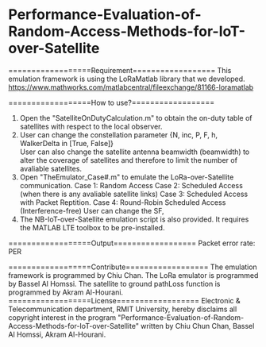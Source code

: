 # Performance-Evaluation-of-Random-Access-Methods-for-IoT-over-Satellite

==================Requirement==================
This emulation framework is using the LoRaMatlab library that we developed.
https://www.mathworks.com/matlabcentral/fileexchange/81166-loramatlab

==================How to use?==================
1. Open the "SatelliteOnDutyCalculation.m" to obtain the on-duty table of satellites with respect to the local observer.
2. User can change the constellation parameter {N, inc, P, F, h, WalkerDelta in [True, False]}	
   User can also change the satellite antenna beamwidth (beamwidth) to alter the coverage of satellites and therefore to limit the number of avaliable satellites.
3. Open "TheEmulator_Case#.m" to emulate the LoRa-over-Satellite communication. 
	Case 1: Random Access
	Case 2: Scheduled Access (when there is any avaliable satellite links)
	Case 3: Scheduled Access with Packet Reptition.
 	Case 4: Round-Robin Scheduled Access (Interference-free)
   User can change the SF, 
4. The NB-IoT-over-Satellite emulation script is also provided. It requires the MATLAB LTE toolbox to be pre-installed. 

==================Output==================
Packet error rate: PER

==================Contribute==================
The emulation framework is programmed by Chiu Chan.
The LoRa emulator is programmed by Bassel Al Homssi.
The satellite to ground pathLoss function is programmed by Akram Al-Hourani.
==================License==================
Electronic & Telecommunication department, RMIT University, hereby disclaims all copyright interest in the program "Performance-Evaluation-of-Random-Access-Methods-for-IoT-over-Satellite" written by Chiu Chun Chan, Bassel Al Homssi, Akram Al-Hourani.
